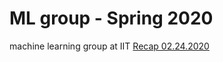 # ML group - Spring 2020
machine learning group at IIT 
[Recap 02.24.2020](https://github.com/mambon5/mlorg/edit/master/MLmeeting02-24-2020.html)
